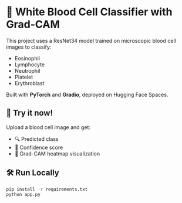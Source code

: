# 🧬 White Blood Cell Classifier with Grad-CAM

This project uses a ResNet34 model trained on microscopic blood cell images to classify:
- Eosinophil
- Lymphocyte
- Neutrophil
- Platelet
- Erythroblast

Built with **PyTorch** and **Gradio**, deployed on Hugging Face Spaces.

## 🚀 Try it now!
Upload a blood cell image and get:
- 🔍 Predicted class
- 🎯 Confidence score
- 🧠 Grad-CAM heatmap visualization

## 🛠️ Run Locally

```bash
pip install -r requirements.txt
python app.py
